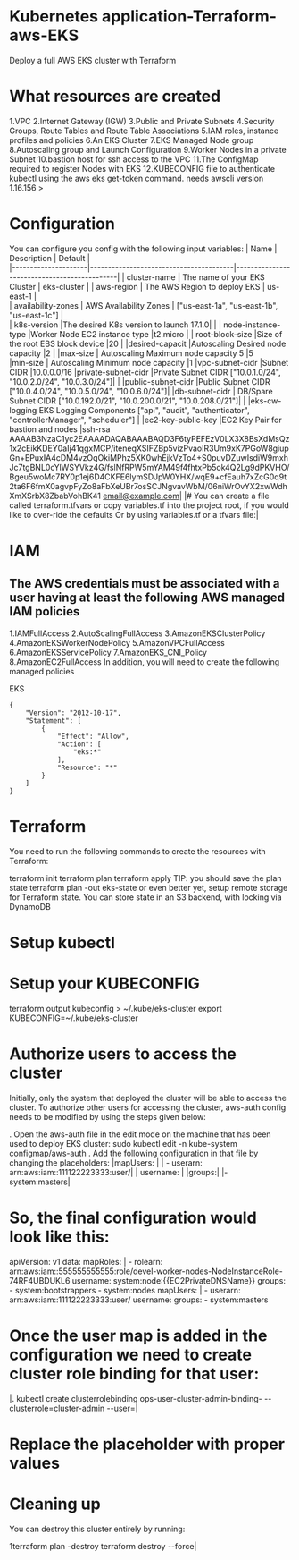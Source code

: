 # Kubernetes application-Terraform-aws-EKS
Deploy a full AWS EKS cluster with Terraform
# What resources are created
1.VPC
2.Internet Gateway (IGW)
3.Public and Private Subnets
4.Security Groups, Route Tables and Route Table Associations
5.IAM roles, instance profiles and policies
6.An EKS Cluster
7.EKS Managed Node group
8.Autoscaling group and Launch Configuration
9.Worker Nodes in a private Subnet
10.bastion host for ssh access to the VPC
11.The ConfigMap required to register Nodes with EKS
12.KUBECONFIG file to authenticate kubectl using the aws eks get-token command. needs awscli version 1.16.156 >
# Configuration

You can configure you config with the following input variables:
|      Name           |    Description  	                     |    Default                                  |   
|---------------------|----------------------------------------|---------------------------------------------|
|  cluster-name       |    The name of your EKS Cluster        |      eks-cluster                            |
|  aws-region         |    The AWS Region to deploy EKS        |       us-east-1                             |   
|  availability-zones |    AWS Availability Zones              |  ["us-east-1a", "us-east-1b", "us-east-1c"] |   
|  k8s-version        |The desired K8s version to launch 17.1.0|                                             |
| node-instance-type  |Worker Node EC2 instance type           |t2.micro                                     |
| root-block-size     |Size of the root EBS block device       |20                                           |
|desired-capacit      |Autoscaling Desired node capacity	     |2                                            |
|max-size             |   Autoscaling Maximum node capacity	5  |5       
|min-size             |	Autoscaling Minimum node capacity	     |1
|vpc-subnet-cidr	    |Subnet CIDR	                           |10.0.0.0/16
|private-subnet-cidr	|Private Subnet CIDR ["10.0.1.0/24", "10.0.2.0/24", "10.0.3.0/24"]|                    |
|public-subnet-cidr   |Public Subnet CIDR ["10.0.4.0/24", "10.0.5.0/24", "10.0.6.0/24"]|
|db-subnet-cidr       |	DB/Spare Subnet CIDR	["10.0.192.0/21", "10.0.200.0/21", "10.0.208.0/21"]|           |
|eks-cw-logging	EKS Logging Components	["api", "audit", "authenticator", "controllerManager", "scheduler"]  |
|ec2-key-public-key	  |EC2 Key Pair for bastion and nodes	     |ssh-rsa AAAAB3NzaC1yc2EAAAADAQABAAABAQD3F6tyPEFEzV0LX3X8BsXdMsQz1x2cEikKDEY0aIj41qgxMCP/iteneqXSIFZBp5vizPvaoIR3Um9xK7PGoW8giupGn+EPuxIA4cDM4vzOqOkiMPhz5XK0whEjkVzTo4+S0puvDZuwIsdiW9mxhJc7tgBNL0cYlWSYVkz4G/fslNfRPW5mYAM49f4fhtxPb5ok4Q2Lg9dPKVHO/Bgeu5woMc7RY0p1ej6D4CKFE6lymSDJpW0YHX/wqE9+cfEauh7xZcG0q9t2ta6F6fmX0agvpFyZo8aFbXeUBr7osSCJNgvavWbM/06niWrOvYX2xwWdhXmXSrbX8ZbabVohBK41 email@example.com|
|# You can create a file called terraform.tfvars or copy variables.tf into the project root, if you would like to over-ride the defaults Or by using variables.tf or a tfvars file:|
# IAM
The AWS credentials must be associated with a user having at least the following AWS managed IAM policies
----------------------------------------------------------------------------------------------------------------
1.IAMFullAccess
2.AutoScalingFullAccess
3.AmazonEKSClusterPolicy
4.AmazonEKSWorkerNodePolicy
5.AmazonVPCFullAccess
6.AmazonEKSServicePolicy
7.AmazonEKS_CNI_Policy
8.AmazonEC2FullAccess
In addition, you will need to create the following managed policies

EKS
```
{
    "Version": "2012-10-17",
    "Statement": [
        {
            "Effect": "Allow",
            "Action": [
                "eks:*"
            ],
            "Resource": "*"
        }
    ]
} 
```
# Terraform
You need to run the following commands to create the resources with Terraform:

terraform init
terraform plan
terraform apply
TIP: you should save the plan state terraform plan -out eks-state or even better yet, setup remote storage for Terraform state. You can store state in an S3 backend, with locking via DynamoDB

# Setup kubectl
# Setup your KUBECONFIG

terraform output kubeconfig > ~/.kube/eks-cluster
export KUBECONFIG=~/.kube/eks-cluster
# Authorize users to access the cluster
Initially, only the system that deployed the cluster will be able to access the cluster. To authorize other users for accessing the cluster, aws-auth config needs to be modified by using the steps given below:

. Open the aws-auth file in the edit mode on the machine that has been used to deploy EKS cluster:
sudo kubectl edit -n kube-system configmap/aws-auth
. Add the following configuration in that file by changing the placeholders:
|mapUsers: |
 | - userarn: arn:aws:iam::111122223333:user/<username>|
   | username: <username>|
    |groups:|
      |- system:masters|
# So, the final configuration would look like this:

 apiVersion: v1
data:
  mapRoles: |
    - rolearn: arn:aws:iam::555555555555:role/devel-worker-nodes-NodeInstanceRole-74RF4UBDUKL6
      username: system:node:{{EC2PrivateDNSName}}
      groups:
        - system:bootstrappers
        - system:nodes
  mapUsers: |
    - userarn: arn:aws:iam::111122223333:user/<username>
      username: <username>
      groups:
        - system:masters
# Once the user map is added in the configuration we need to create cluster role binding for that user:
|. kubectl create clusterrolebinding ops-user-cluster-admin-binding-<username> --clusterrole=cluster-admin --user=<username>|
# Replace the placeholder with proper values

# Cleaning up
You can destroy this cluster entirely by running:

1terraform plan -destroy
terraform destroy  --force|
